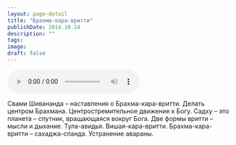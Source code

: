 ```yaml
---
layout: page-detail
title: "Брахма-кара-вритти"
publishDate: 2014.10.14
description: ""
tags:
image:
draft: false
---
```


<audio title="2014.10.14 - Брахма-кара-вритти.mp3" src="https://filer-api.advayta.org/v1.0/public/files/72919" controls=""></audio>

 Свами Шивананда – наставления о Брахма-кара-вритти. Делать центром Брахмана. Центростремительное движение к Богу. Садху – это планета – спутник, вращающаяся вокруг Бога. Две формы вритти – мысли и дыхание. Тула-авидья. Вишая-кара-вритти. Брахма-кара-вритти – сахаджа-спанда. Устранение авараны. 

  
